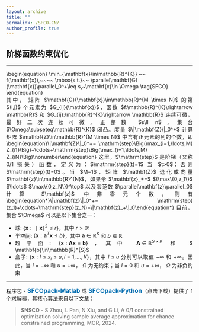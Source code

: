 ```yaml
---
layout: archive
title: ""   
permalink: /SFCO-CN/
author_profile: true
---
```


<style>
a:link {
  text-decoration: none;
}

a:visited {
  text-decoration: none;
}

a:hover {
  text-decoration: underline;
}

a:active {
  text-decoration: underline;
}
</style>

## 阶梯函数约束优化
---

<p style="line-height: 1;"></p>
\begin{equation}
\min_{\mathbf{x}\in\mathbb{R}^{K}} ~~  f(\mathbf{x}),~~~~ \mbox{s.t.}~~ \parallel\mathbf{G}(\mathbf{x})\parallel_0^+\leq s,~\mathbf{x}\in \Omega  \tag{SFCO}
\end{equation}

<div style="text-align:justify;">
其中， 矩阵 $\mathbf{G}(\mathbf{x})\in\mathbb{R}^{M \times N}$ 的第 $(i,j)$ 个元素为 $G_{ij}(\mathbf{x})$，函数 $f:\mathbb{R}^{K}\rightarrow \mathbb{R}$ 和 $G_{ij}:\mathbb{R}^{K}\rightarrow \mathbb{R}$ 连续可微，最好二次连续可微，正整数 $s\ll n$，集合 $\Omega\subseteq\mathbb{R}^{K}$ 闭凸。度量 $\|\mathbf{Z}\|_0^+$ 计算矩阵 $\mathbf{Z}\in\mathbb{R}^{M \times N}$ 中含有正元素的列的个数，即
  \begin{equation}\|\mathbf{Z}\|_0^+= \mathrm{step}\Big(\max_{i=1,\ldots,M} Z_{i1}\Big)+\cdots+\mathrm{step}\Big(\max_{i=1,\ldots,M} Z_{iN}\Big)\nonumber\end{equation}
这里，$\mathrm{step}$ 是阶梯（又称 0/1 损失）函数，定义为：$\mathrm{step}(t)=1$ 当 $t>0$；否则 $\mathrm{step}(t)=0$。当 $M=1$，矩阵 $\mathbf{Z}$ 退化成向量 $\mathbf{z}\in\mathbb{R}^{N}$，如果令 $\mathbf{z}_+=$ $(\max\{0,z_1\}$ $\ldots$ $\max\{0,z_N\})^\top$ 以及零范数 $\parallel\mathbf{z}\parallel_0$ 计算 $\mathbf{z}$ 中非零元个数，则有  
  \begin{equation*}\|\mathbf{z}\|_0^+= \mathrm{step}(z_1)+\cdots+\mathrm{step}(z_N)=\|\mathbf{z}_+\|_0\end{equation*}
目前， 集合 $\Omega$ 可以是以下集合之一：    
  
- 球: $\lbrace\mathbf{x}: \parallel\mathbf{x}\parallel^2\leq r\rbrace$，其中 $r>0$: 
- 半空间: $\lbrace\mathbf{x}: \mathbf{a}^T\mathbf{x}\leq b\rbrace$，其中 $\mathbf{a}\in\mathbb{R}^{K}$ 和 $b\in\mathbb{R}$
- 超平面: $\lbrace\mathbf{x}: \mathbf{A} \mathbf{x}=  \mathbf{b}\rbrace$，其中 $\mathbf{A}\in\mathbb{R}^{S\times K}$ 和 $ \mathbf{b}\in\mathbb{R}^{S}$
- 盒子:  $\lbrace\mathbf{x}: l\leq x_i \leq u, i=1,\ldots,K\rbrace$，其中 $l \leq u$ 分别可以取值 $-\infty$ 和 $+\infty$。因此，当 $l=-\infty$ 和 $u=+\infty$， $\Omega$ 为无约束；当 $l=0$ 和 $u=+\infty$， $\Omega$ 为非负约束
 
</div>
 
<!-- ## <span style="color:#8C8C8C"> The solver and its demonstration </span> -->

---
<div style="text-align:justify;"> 
程序包 - <a style="font-size: 16px; font-weight: bold;color:#006DB0" href=" " target="_blank">SFCOpack-Matlab</a> 或 <a style="font-size: 16px; font-weight: bold;color:#006DB0" href=" " target="_blank">SFCOpack-Python</a>（点击下载）提供了 1 个求解器，其核心算法来自以下文章：
</div>

> <b style="font-size:14px;color:#777777">SNSCO</b> - <span style="font-size: 14px"> S Zhou, L Pan, N Xiu,  and G  Li, A 0/1 constrained optimization solving sample average approximation for chance constrained programming, MOR, 2024. </span>

<!--
- <a style="font-size: 14px;color:#000000" href="https://jmlr.org/papers/v22/19-026.html" target="_blank"> S Zhou, N Xiu and H  Qi, Global and quadratic convergence of Newton hard-thresholding pursuit, *J Mach Learn Res*, 22:1−45, 2021.</a>
- <a style="font-size: 14px;color:#000000" href="https://www.sciencedirect.com/science/article/pii/S1063520322000458" target="_blank"> S Zhou, Gradient projection newton pursuit for sparsity constrained optimization, *Appl Comput Harmon Anal*, 61:75-100, 2022.</a> 
- <a style="font-size: 14px;color:#000000" href="http://www.yokohamapublishers.jp/online2/oppjo/vol13/p325.html" target="_blank"> L Pan, S Zhou, N Xiu, and H Qi, A convergent iterative hard thresholding for nonnegative sparsity optimization, *Pac J Optim*, 13:325-353, 2017.</a>  

---
<div style="text-align:justify;">  
Note that <b style="font-size:14px;color:#777777">NHTP</b> and <b style="font-size:14px;color:#777777">GPNP</b> are second-order methods, which require the gradient and Hessian of $f$. <b style="font-size:14px;color:#777777">IIHT</b> is a first-order method that only requires the gradient. Below is a demonstration of how to define the gradient and Hessian for <b style="font-size:14px;color:#777777">NHTP</b>.
</div>

<p style="line-height: 1;"></p>

```ruby
function [out1,out2] = funCS(x,T1,T2,data)

    if  isempty(T1) && isempty(T2) 
        Tx   = find(x); 
        Axb  = data.A(:,Tx)*x(Tx)-data.b;
        out1 = norm(Axb,'fro')^2/2;               %objective 
        if  nargout == 2
            out2    = (Axb'*data.A)';             %gradient
        end
    else        
        AT = data.A(:,T1); 
        if  length(T1)<2000
            out1 = AT'*AT;                        %subHessian containing T1 rows and T1 columns
        else
            out1 = @(v)( (AT*v)'*AT )';      
        end       
        if  nargout == 2
            out2 = @(v)( (data.A(:,T2)*v)'*AT )'; %subHessian containing T1 rows and T2 columns
        end       
    end     
end
```
 -->
